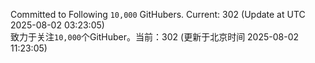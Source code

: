 Committed to Following `10,000` GitHubers. Current: <!-- FOLLOWING_COUNT -->302<!-- FOLLOWING_COUNT --> (Update at UTC <!-- LAST_UPDATED -->2025-08-02 03:23:05<!-- LAST_UPDATED -->)<br>
致力于关注`10,000`个GitHuber。当前：<!-- FOLLOWING_COUNT -->302<!-- FOLLOWING_COUNT --> (更新于北京时间 <!-- LAST_UPDATED_CST -->2025-08-02 11:23:05<!-- LAST_UPDATED_CST -->)
